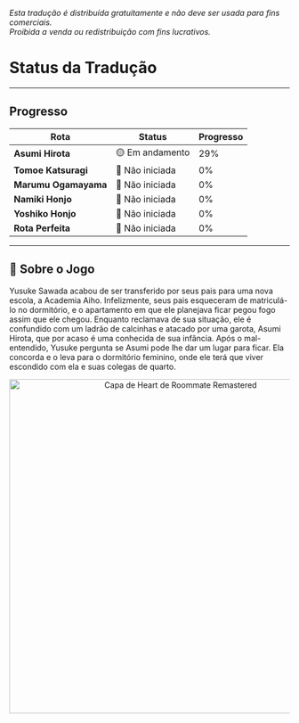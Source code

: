 
*Esta tradução é distribuída gratuitamente e não deve ser usada para fins comerciais.*  
*Proibida a venda ou redistribuição com fins lucrativos.*

# Status da Tradução
---

## Progresso

| Rota | Status | Progresso |
|------|--------|-----------|
| **Asumi Hirota** | 🟡 Em andamento | 29% |
| **Tomoe Katsuragi** | 🔴 Não iniciada | 0% |
| **Marumu Ogamayama** | 🔴 Não iniciada | 0% |
| **Namiki Honjo** | 🔴 Não iniciada | 0% |
| **Yoshiko Honjo** | 🔴 Não iniciada | 0% |
| **Rota Perfeita** | 🔴 Não iniciada | 0% |

---


## 💖 Sobre o Jogo

Yusuke Sawada acabou de ser transferido por seus pais para uma nova escola, a Academia Aiho. Infelizmente, seus pais esqueceram de matriculá-lo no dormitório, e o apartamento em que ele planejava ficar pegou fogo assim que ele chegou. Enquanto reclamava de sua situação, ele é confundido com um ladrão de calcinhas e atacado por uma garota, Asumi Hirota, que por acaso é uma conhecida de sua infância. Após o mal-entendido, Yusuke pergunta se Asumi pode lhe dar um lugar para ficar. Ela concorda e o leva para o dormitório feminino, onde ele terá que viver escondido com ela e suas colegas de quarto.

<p align="center">
  <img src="https://t.vndb.org/cv/60/77860.jpg" alt="Capa de Heart de Roommate Remastered" width="600"/>
</p>
